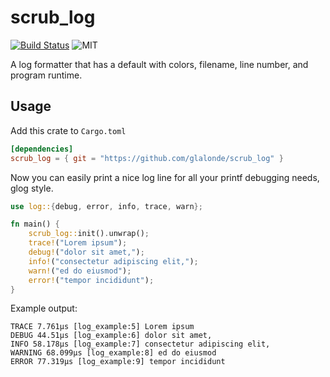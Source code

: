 # scrub_log

[![Build Status][bi]][bl] ![MIT][li]

[bi]: https://travis-ci.org/glalonde/scrub_log.svg?branch=master 
[bl]: https://travis-ci.org/glalonde/scrub_log

[li]: https://img.shields.io/badge/license-MIT%2FApache-blue.svg

A log formatter that has a default with colors, filename, line number, and program runtime.

## Usage

Add this crate to `Cargo.toml`

```toml
[dependencies]
scrub_log = { git = "https://github.com/glalonde/scrub_log" }
```

Now you can easily print a nice log line for all your printf debugging needs, glog style.

```rust
use log::{debug, error, info, trace, warn};

fn main() {
    scrub_log::init().unwrap();
    trace!("Lorem ipsum");
    debug!("dolor sit amet,");
    info!("consectetur adipiscing elit,");
    warn!("ed do eiusmod");
    error!("tempor incididunt");
}
```
Example output:
```
TRACE 7.761µs [log_example:5] Lorem ipsum
DEBUG 44.51µs [log_example:6] dolor sit amet,
INFO 58.178µs [log_example:7] consectetur adipiscing elit,
WARNING 68.099µs [log_example:8] ed do eiusmod
ERROR 77.319µs [log_example:9] tempor incididunt
```